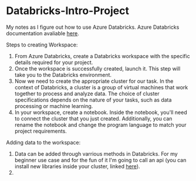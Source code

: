 # Databricks-Intro-Project
My notes as I figure out how to use Azure Databricks.
Azure Databricks documentation avaliable [here](https://learn.microsoft.com/en-us/azure/databricks/introduction/).  


Steps to creating Workspace:  
1. From Azure Databricks, create a Databricks workspace with the specific details required for your project.  
2. Once the workspace is successfully created, launch it. This step will take you to the Databricks environment.  
3. Now we need to create the appropriate cluster for our task. In the context of Databricks, a cluster is a group of virtual machines that work together to process and analyze data. The choice of cluster specifications depends on the nature of your tasks, such as data processing or machine learning.
4. In your workspace, create a notebook. Inside the notebook, you'll need to connect the cluster that you just created. Additionally, you can rename the notebook and change the program language to match your project requirements. 


Adding data to the workspace:  
1. Data can be added through varrious methods in Databricks. For my beginner use case and for the fun of it I'm going to call an api (you can install new libraries inside your cluster, linked [here](https://caiomsouza.medium.com/azure-databricks-installing-a-python-library-a511938ddfe)).  
2. 